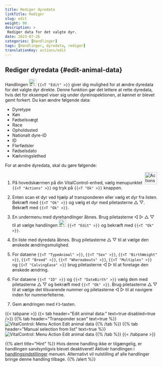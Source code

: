 ```yaml
---
title: Rediger dyredata
linkTitle: Rediger
slug: edit
weight: 90
description: >
 Rediger data for det valgte dyr.
date: 2023-07-26
categories: [Handlinger]
tags: [Handlinger, dyredata, rediger]
translationKey: actions/edit
---
```


## Rediger dyredata {#edit-animal-data}

Handlingen <img src="/icons/actions/edit.svg" width="24" align="bottom" alt="Edit" /> `{{<T "Edit" >}}` giver dig mulighed for at ændre dyredata for det valgte dyr direkte. Denne funktion gør det lettere at rette dyredata, hvis det for eksempel viser sig under dyreinspektionen, at kønnet er blevet gemt forkert. Du kan ændre følgende data:

- Dyretype
- Køn
- Fødselsvægt
- Race
- Opholdssted
- Nationalt dyre-ID
- ID
- Flerfødsler
- Fødselsdato
- Kælvningslethed

For at ændre dyredata, skal du gøre følgende:

1. På hovedskærmen på din VitalControl-enhed, vælg menupunktet &nbsp;<img src="/icons/actions.svg" width="40" align="bottom" alt="Actions" /> `{{<T "Actions" >}}` og tryk på `{{<T "Ok" >}}` knappen.

2. Enten scan et dyr ved hjælp af transponderen eller vælg et dyr fra listen. Bekræft med `{{<T "Ok" >}}` og vælg et dyr med piletasterne △ ▽. Bekræft med `{{<T "Ok" >}}`.

3. En undermenu med dyrehandlinger åbnes. Brug piletasterne ◁ ▷ △ ▽ til at vælge handlingen <img src="/icons/actions/edit.svg" width="24" align="bottom" alt="Edit" /> `{{<T "Edit" >}}` og bekræft med `{{<T "Ok" >}}`.

4. En liste med dyredata åbnes. Brug piletasterne △ ▽ til at vælge den ønskede ændringsmulighed.

5. For dataene `{{<T "TypeAnimal" >}}`, `{{<T "Sex" >}}`, `{{<T "BirthWeight" >}}`, `{{<T "Breed" >}}`, `{{<T "Whereabouts" >}}`, `{{<T "Multiples" >}}` og `{{<T "CalvingEase" >}}` brug piletasterne ◁ ▷ til at foretage den ønskede ændring.

6. For dataene `{{<T "ID" >}}` og `{{<T "DateBirth" >}}` vælg dem med piletasterne △ ▽ og bekræft med `{{<T "Ok" >}}`. Brug piletasterne △ ▽ til at vælge det tilsvarende nummer og piletasterne ◁ ▷ til at navigere inden for nummerfelterne.


7. Gem ændringen med `F3`-tasten.

{{< tabpane >}}
{{< tab header="Edit animal data:" text=true disabled=true />}}
{{% tab header="Transponder scan" text=true %}}
![VitalControl: Menu Action Edit animal data](../images/edit-scan.png "Edit animal data")
{{% /tab %}}
{{% tab header="Manual selection from list" text=true %}}
![VitalControl: Menu Action Edit animal data](../images/edit.png "Edit animal data")
{{% /tab %}}
{{< /tabpane >}}

{{% alert title="Hint" %}}
Hvis denne handling ikke er tilgængelig, er handlingen sandsynligvis blevet deaktiveret! Aktivér handlingen i [handlingsindstillinger](../setting/) menuen. Alternativt vil nulstilling af alle handlinger bringe denne handling tilbage.
{{% /alert %}}
